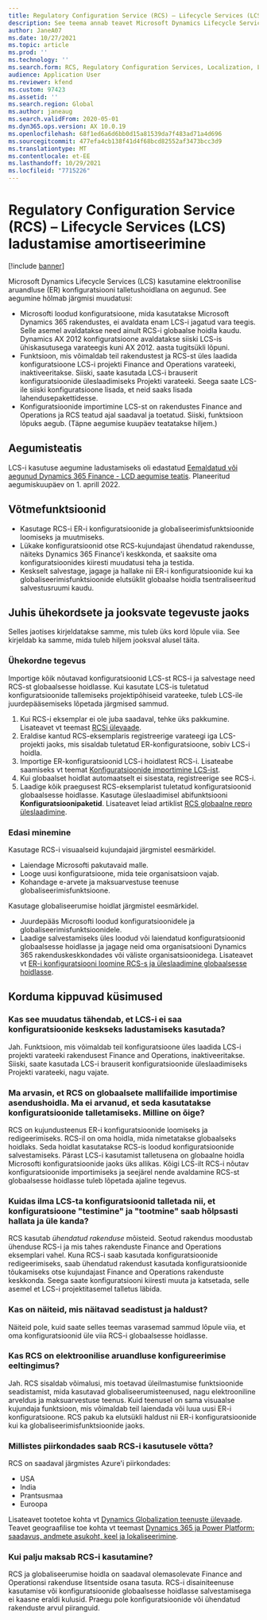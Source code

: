 ```yaml
---
title: Regulatory Configuration Service (RCS) – Lifecycle Services (LCS) ladustamise amortiseerimine
description: See teema annab teavet Microsoft Dynamics Lifecycle Services (LCS) talletuse amortiseerumise kohta, mis on plaanitud Regulatory Configuration Service (RCS) globaalse hoidla väljamineku osana.
author: JaneA07
ms.date: 10/27/2021
ms.topic: article
ms.prod: ''
ms.technology: ''
ms.search.form: RCS, Regulatory Configuration Services, Localization, LCS storage, LCS storage deprecation
audience: Application User
ms.reviewer: kfend
ms.custom: 97423
ms.assetid: ''
ms.search.region: Global
ms.author: janeaug
ms.search.validFrom: 2020-05-01
ms.dyn365.ops.version: AX 10.0.19
ms.openlocfilehash: 68f1ed6a6d6bb0d15a81539da7f483ad71a4d696
ms.sourcegitcommit: 477efa4cb138f41d4f68bcd82552af3473bcc3d9
ms.translationtype: MT
ms.contentlocale: et-EE
ms.lasthandoff: 10/29/2021
ms.locfileid: "7715226"
---
```

# <a name="regulatory-configuration-service-rcs--lifecycle-services-lcs-storage-deprecation"></a>Regulatory Configuration Service (RCS) – Lifecycle Services (LCS) ladustamise amortiseerimine

[!include [banner](../includes/banner.md)]

Microsoft Dynamics Lifecycle Services (LCS) kasutamine elektroonilise aruandluse (ER) konfiguratsiooni talletushoidlana on aegunud. See aegumine hõlmab järgmisi muudatusi:

- Microsofti loodud konfiguratsioone, mida kasutatakse Microsoft Dynamics 365 rakendustes, ei avaldata enam LCS-i jagatud vara teegis. Selle asemel avaldatakse need ainult RCS-i globaalse hoidla kaudu. Dynamics AX 2012 konfiguratsioone avaldatakse siiski LCS-is ühiskasutusega varateegis kuni AX 2012. aasta tugitsükli lõpuni.
- Funktsioon, mis võimaldab teil rakendustest ja RCS-st üles laadida konfiguratsioone LCS-i projekti Finance and Operations varateeki, inaktiveeritakse. Siiski, saate kasutada LCS-i brauserit konfiguratsioonide üleslaadimiseks Projekti varateeki. Seega saate LCS-ile siiski konfiguratsioone lisada, et neid saaks lisada lahendusepakettidesse.
- Konfiguratsioonide importimine LCS-st on rakendustes Finance and Operations ja RCS teatud ajal saadaval ja toetatud. Siiski, funktsioon lõpuks aegub. (Täpne aegumise kuupäev teatatakse hiljem.)

## <a name="deprecation-notice"></a>Aegumisteatis

LCS-i kasutuse aegumine ladustamiseks oli edastatud [Eemaldatud või aegunud Dynamics 365 Finance - LCD aegumise teatis](../get-started/removed-deprecated-features-finance.md#features-removed-or-deprecated-in-the-finance-10017-release). Planeeritud aegumiskuupäev on 1. aprill 2022.

## <a name="key-features"></a>Võtmefunktsioonid

- Kasutage RCS-i ER-i konfiguratsioonide ja globaliseerimisfunktsioonide loomiseks ja muutmiseks.
- Lükake konfiguratsioonid otse RCS-kujundajast ühendatud rakendusse, näiteks Dynamics 365 Finance'i keskkonda, et saaksite oma konfiguratsioonides kiiresti muudatusi teha ja testida.
- Keskselt salvestage, jagage ja hallake nii ER-i konfiguratsioonide kui ka globaliseerimisfunktsioonide elutsüklit globaalse hoidla tsentraliseeritud salvestusruumi kaudu.

## <a name="guidance-for-one-time-and-ongoing-actions"></a>Juhis ühekordsete ja jooksvate tegevuste jaoks

Selles jaotises kirjeldatakse samme, mis tuleb üks kord lõpule viia. See kirjeldab ka samme, mida tuleb hiljem jooksval alusel täita.

### <a name="one-time-action"></a>Ühekordne tegevus

Importige kõik nõutavad konfiguratsioonid LCS-st RCS-i ja salvestage need RCS-st globaalsesse hoidlasse. Kui kasutate LCS-is tuletatud konfiguratsioonide tallemiseks projektipõhiseid varateeke, tuleb LCS-ile juurdepääsemiseks lõpetada järgmised sammud.

1. Kui RCS-i eksemplar ei ole juba saadaval, tehke üks pakkumine. Lisateavet vt teemast [RCSi ülevaade](rcs-overview.md).
2. Eraldise kantud RCS-eksemplaris registreerige varateegi iga LCS-projekti jaoks, mis sisaldab tuletatud ER-konfiguratsioone, sobiv LCS-i hoidla.
3. Importige ER-konfiguratsioonid LCS-i hoidlatest RCS-i. Lisateabe saamiseks vt teemat [Konfiguratsioonide importimine LCS-ist](../../dev-itpro/analytics/tasks/er-import-configuration-lifecycle-services.md).
4. Kui globaalset hoidlat automaatselt ei sisestata, registreerige see RCS-i.
5. Laadige kõik praegusest RCS-eksemplarist tuletatud konfiguratsioonid globaalsesse hoidlasse. Kasutage üleslaadimisel abifunktsiooni **Konfiguratsioonipaketid**. Lisateavet leiad artiklist [RCS globaalne repro üleslaadimine](rcs-global-repo-upload.md).

### <a name="going-forward"></a>Edasi minemine

Kasutage RCS-i visuaalseid kujundajaid järgmistel eesmärkidel.

- Laiendage Microsofti pakutavaid malle.
- Looge uusi konfiguratsioone, mida teie organisatsioon vajab.
- Kohandage e-arvete ja maksuarvestuse teenuse globaliseerimisfunktsioone.

Kasutage globaliseerumise hoidlat järgmistel eesmärkidel.

- Juurdepääs Microsofti loodud konfiguratsioonidele ja globaliseerimisfunktsioonidele.
- Laadige salvestamiseks üles loodud või laiendatud konfiguratsioonid globaalsesse hoidlasse ja jagage neid oma organisatsiooni Dynamics 365 rakenduskeskkondades või väliste organisatsioonidega. Lisateavet vt [ER-i konfiguratsiooni loomine RCS-s ja üleslaadimine globaalsesse hoidlasse](rcs-global-repo-upload.md).

## <a name="frequently-asked-questions"></a>Korduma kippuvad küsimused

### <a name="does-this-change-mean-that-lcs-cant-be-used-as-central-storage-for-configurations"></a>Kas see muudatus tähendab, et LCS-i ei saa konfiguratsioonide keskseks ladustamiseks kasutada?

Jah. Funktsioon, mis võimaldab teil konfiguratsioone üles laadida LCS-i projekti varateeki rakendusest Finance and Operations, inaktiveeritakse. Siiski, saate kasutada LCS-i brauserit konfiguratsioonide üleslaadimiseks Projekti varateeki, nagu vajate.

### <a name="i-thought-that-rcs-was-a-replacement-repository-for-importing-global-template-files-i-didnt-think-that-its-used-to-store-configurations-which-is-correct"></a>Ma arvasin, et RCS on globaalsete mallifailide importimise asendushoidla. Ma ei arvanud, et seda kasutatakse konfiguratsioonide talletamiseks. Milline on õige?

RCS on kujundusteenus ER-i konfiguratsioonide loomiseks ja redigeerimiseks. RCS-il on oma hoidla, mida nimetatakse globaalseks hoidlaks. Seda hoidlat kasutatakse RCS-is loodud konfiguratsioonide salvestamiseks. Pärast LCS-i kasutamist talletusena on globaalne hoidla Microsofti konfiguratsioonide jaoks üks allikas. Kõigi LCS-ilt RCS-i nõutav konfiguratsioonide importimiseks ja seejärel nende avaldamine RCS-st globaalsesse hoidlasse tuleb lõpetada ajaline tegevus.

### <a name="without-lcs-what-is-the-suggested-way-to-store-configurations-so-that-test-and-production-configurations-can-easily-be-managed-and-transferred"></a>Kuidas ilma LCS-ta konfiguratsioonid talletada nii, et konfiguratsioone "testimine" ja "tootmine" saab hõlpsasti hallata ja üle kanda?

RCS kasutab *ühendatud rakenduse* mõisteid. Seotud rakendus moodustab ühenduse RCS-i ja mis tahes rakenduste Finance and Operations eksemplari vahel. Kuna RCS-i saab kasutada konfiguratsioonide redigeerimiseks, saab ühendatud rakendust kasutada konfiguratsioonide tõukamiseks otse kujundajast Finance and Operations rakenduste keskkonda. Seega saate konfiguratsiooni kiiresti muuta ja katsetada, selle asemel et LCS-i projektitasemel talletus läbida.

### <a name="are-there-any-examples-that-show-the-setup-and-management"></a>Kas on näiteid, mis näitavad seadistust ja haldust?

Näiteid pole, kuid saate selles teemas varasemad sammud lõpule viia, et oma konfiguratsioonid üle viia RCS-i globaalsesse hoidlasse.

### <a name="is-rcs-a-prerequisite-to-configure-electronic-reporting"></a>Kas RCS on elektroonilise aruandluse konfigureerimise eeltingimus?

Jah. RCS sisaldab võimalusi, mis toetavad üleilmastumise funktsioonide seadistamist, mida kasutavad globaliseerumisteenused, nagu elektrooniline arveldus ja maksuarvestuse teenus. Kuid teenusel on sama visuaalse kujundaja funktsioon, mis võimaldab teil laiendada või luua uusi ER-i konfiguratsioone. RCS pakub ka elutsükli haldust nii ER-i konfiguratsioonide kui ka globaliseerimisfunktsioonide jaoks.

### <a name="which-regions-can-rcs-be-deployed-in"></a>Millistes piirkondades saab RCS-i kasutusele võtta?

RCS on saadaval järgmistes Azure'i piirkondades:

- USA
- India
- Prantsusmaa
- Euroopa

Lisateavet tootetoe kohta vt [Dynamics Globalization teenuste ülevaade](globalization-services-overview.md). Teavet geograafilise toe kohta vt teemast [Dynamics 365 ja Power Platform: saadavus, andmete asukoht, keel ja lokaliseerimine](https://aka.ms/rcs/D365Productavailabilityguide).

### <a name="whats-the-cost-of-using-rcs"></a>Kui palju maksab RCS-i kasutamine?

RCS ja globaliseerumise hoidla on saadaval olemasolevate Finance and Operationsi rakenduse litsentside osana tasuta. RCS-i disainiteenuse kasutamise või konfiguratsioonide globaalsesse hoidlasse salvestamisega ei kaasne eraldi kulusid. Praegu pole konfiguratsioonide või ühendatud rakenduste arvul piiranguid.
